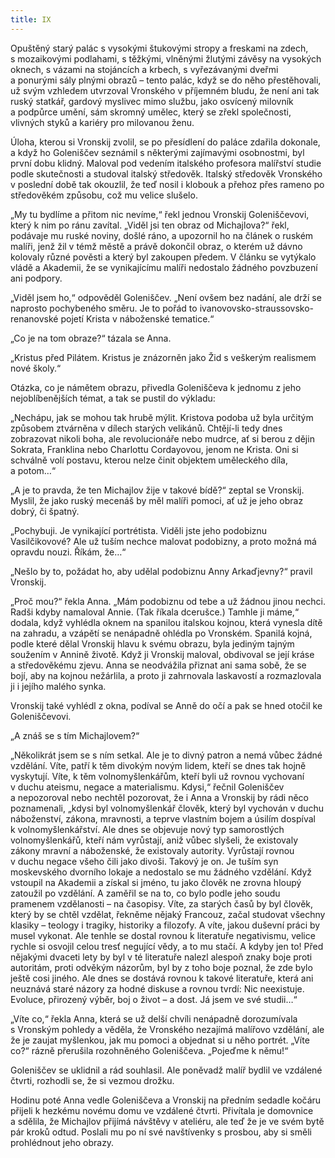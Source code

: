 ```yaml
---
title: IX
---
```


Opuštěný starý palác s vysokými štukovými stropy a freskami na zdech, s mozaikovými podlahami, s těžkými, vlněnými žlutými závěsy na vysokých oknech, s vázami na stojáncích a krbech, s vyřezávanými dveřmi a ponurými sály plnými obrazů – tento palác, když se do něho přestěhovali, už svým vzhledem utvrzoval Vronského v příjemném bludu, že není ani tak ruský statkář, gardový myslivec mimo službu, jako osvícený milovník a podpůrce umění, sám skromný umělec, který se zřekl společnosti, vlivných styků a kariéry pro milovanou ženu.

Úloha, kterou si Vronskij zvolil, se po přesídlení do paláce zdařila dokonale, a když ho Goleniščev seznámil s některými zajímavými osobnostmi, byl první dobu klidný. Maloval pod vedením italského profesora malířství studie podle skutečnosti a studoval italský středověk. Italský středověk Vronského v poslední době tak okouzlil, že teď nosil i klobouk a přehoz přes rameno po středověkém způsobu, což mu velice slušelo.

„My tu bydlíme a přitom nic nevíme,“ řekl jednou Vronskij Goleniščevovi, který k nim po ránu zavítal. „Viděl jsi ten obraz od Michajlova?“ řekl, podávaje mu ruské noviny, došlé ráno, a upozornil ho na článek o ruském malíři, jenž žil v témž městě a právě dokončil obraz, o kterém už dávno kolovaly různé pověsti a který byl zakoupen předem. V článku se vytýkalo vládě a Akademii, že se vynikajícímu malíři nedostalo žádného povzbuzení ani podpory.

„Viděl jsem ho,“ odpověděl Goleniščev. „Není ovšem bez nadání, ale drží se naprosto pochybeného směru. Je to pořád to ivanovovsko-straussovsko-renanovské pojetí Krista v náboženské tematice.“

„Co je na tom obraze?“ tázala se Anna.

„Kristus před Pilátem. Kristus je znázorněn jako Žid s veškerým realismem nové školy.“

Otázka, co je námětem obrazu, přivedla Goleniščeva k jednomu z jeho nejoblíbenějších témat, a tak se pustil do výkladu:

„Nechápu, jak se mohou tak hrubě mýlit. Kristova podoba už byla určitým způsobem ztvárněna v dílech starých velikánů. Chtějí-li tedy dnes zobrazovat nikoli boha, ale revolucionáře nebo mudrce, ať si berou z dějin Sokrata, Franklina nebo Charlottu Cordayovou, jenom ne Krista. Oni si schválně volí postavu, kterou nelze činit objektem uměleckého díla, a potom…“

„A je to pravda, že ten Michajlov žije v takové bídě?“ zeptal se Vronskij. Myslil, že jako ruský mecenáš by měl malíři pomoci, ať už je jeho obraz dobrý, či špatný.

„Pochybuji. Je vynikající portrétista. Viděli jste jeho podobiznu Vasilčikovové? Ale už tuším nechce malovat podobizny, a proto možná má opravdu nouzi. Říkám, že…“

„Nešlo by to, požádat ho, aby udělal podobiznu Anny Arkaďjevny?“ pravil Vronskij.

„Proč mou?“ řekla Anna. „Mám podobiznu od tebe a už žádnou jinou nechci. Radši kdyby namaloval Annie. (Tak říkala dcerušce.) Tamhle ji máme,“ dodala, když vyhlédla oknem na spanilou italskou kojnou, která vynesla dítě na zahradu, a vzápětí se nenápadně ohlédla po Vronském. Spanilá kojná, podle které dělal Vronskij hlavu k svému obrazu, byla jediným tajným soužením v Annině životě. Když ji Vronskij maloval, obdivoval se její kráse a středověkému zjevu. Anna se neodvážila přiznat ani sama sobě, že se bojí, aby na kojnou nežárlila, a proto ji zahrnovala laskavostí a rozmazlovala ji i jejího malého synka.

Vronskij také vyhlédl z okna, podíval se Anně do očí a pak se hned otočil ke Goleniščevovi.

„A znáš se s tím Michajlovem?“

„Několikrát jsem se s ním setkal. Ale je to divný patron a nemá vůbec žádné vzdělání. Víte, patří k těm divokým novým lidem, kteří se dnes tak hojně vyskytují. Víte, k těm volnomyšlenkářům, kteří byli už rovnou vychovaní v duchu ateismu, negace a materialismu. Kdysi,“ řečnil Goleniščev a nepozoroval nebo nechtěl pozorovat, že i Anna a Vronskij by rádi něco poznamenali, „kdysi byl volnomyšlenkář člověk, který byl vychován v duchu náboženství, zákona, mravnosti, a teprve vlastním bojem a úsilím dospíval k volnomyšlenkářství. Ale dnes se objevuje nový typ samorostlých volnomyšlenkářů, kteří nám vyrůstají, aniž vůbec slyšeli, že existovaly zákony mravní a náboženské, že existovaly autority. Vyrůstají rovnou v duchu negace všeho čili jako divoši. Takový je on. Je tuším syn moskevského dvorního lokaje a nedostalo se mu žádného vzdělání. Když vstoupil na Akademii a získal si jméno, tu jako člověk ne zrovna hloupý zatoužil po vzdělání. A zaměřil se na to, co bylo podle jeho soudu pramenem vzdělanosti – na časopisy. Víte, za starých časů by byl člověk, který by se chtěl vzdělat, řekněme nějaký Francouz, začal studovat všechny klasiky – teology i tragiky, historiky a filozofy. A víte, jakou duševní práci by musel vykonat. Ale tenhle se dostal rovnou k literatuře negativismu, velice rychle si osvojil celou tresť negující vědy, a to mu stačí. A kdyby jen to! Před nějakými dvaceti lety by byl v té literatuře nalezl alespoň znaky boje proti autoritám, proti odvěkým názorům, byl by z toho boje poznal, že zde bylo ještě cosi jiného. Ale dnes se dostává rovnou k takové literatuře, která ani neuznává staré názory za hodné diskuse a rovnou tvrdí: Nic neexistuje. Evoluce, přirozený výběr, boj o život – a dost. Já jsem ve své studii…“

„Víte co,“ řekla Anna, která se už delší chvíli nenápadně dorozumívala s Vronským pohledy a věděla, že Vronského nezajímá malířovo vzdělání, ale že je zaujat myšlenkou, jak mu pomoci a objednat si u něho portrét. „Víte co?“ rázně přerušila rozohněného Goleniščeva. „Pojeďme k němu!“

Goleniščev se uklidnil a rád souhlasil. Ale poněvadž malíř bydlil ve vzdálené čtvrti, rozhodli se, že si vezmou drožku.

Hodinu poté Anna vedle Goleniščeva a Vronskij na předním sedadle kočáru přijeli k hezkému novému domu ve vzdálené čtvrti. Přivítala je domovnice a sdělila, že Michajlov přijímá návštěvy v ateliéru, ale teď že je ve svém bytě pár kroků odtud. Poslali mu po ní své navštívenky s prosbou, aby si směli prohlédnout jeho obrazy.
